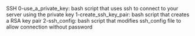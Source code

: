 SSH
0-use_a_private_key: bash script that uses ssh to connect to your server using the private key
1-create_ssh_key_pair: bash script that creates a RSA key pair
2-ssh_config: bash script that modifies ssh_config file to allow connection without password
